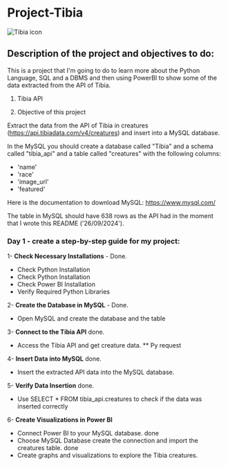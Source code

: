 # Project-Tibia

![Tibia icon](https://www.tibiawiki.com.br/images/7/76/Tibia_icon.png)


## Description of the project and objectives to do:

This is a project that I'm going to do to learn more about the Python Language, SQL and a DBMS and then using PowerBI to show some of the data extracted from the API of Tibia.

1. Tibia API

2. Objective of this project

Extract the data from the API of Tibia in creatures (https://api.tibiadata.com/v4/creatures) and insert into a MySQL database.

In the MySQL you should create a database called "Tibia" and a schema called "tibia_api" and a table called "creatures" with the following columns:

- 'name'
- 'race'
- 'image_url'
- 'featured'

Here is the documentation to download MySQL: https://www.mysql.com/

The table in MySQL should have 638 rows as the API had in the moment that I wrote this README ('26/09/2024'). 

### Day 1 - create a step-by-step guide for my project:

1- **Check Necessary Installations** - Done.
* Check Python Installation
* Check Python Installation
* Check Power BI Installation
* Verify Required Python Libraries

2- **Create the Database in MySQL** - Done.
*  Open MySQL and create the database and the table
  
3- **Connect to the Tibia API** done.
* Access the Tibia API and get creature data. ** Py request

4- **Insert Data into MySQL** done. 
* Insert the extracted API data into the MySQL database. 

5- **Verify Data Insertion** done.
* Use SELECT * FROM tibia_api.creatures to check if the data was inserted correctly

6- **Create Visualizations in Power BI**
* Connect Power BI to your MySQL database. done
* Choose MySQL Database create the connection and import the creatures table. done
* Create graphs and visualizations to explore the Tibia creatures.
